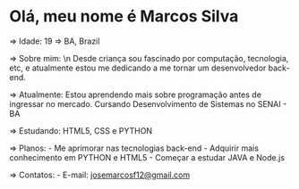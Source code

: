 # Olá, meu nome é Marcos Silva
=> Idade: 19
=> BA, Brazil

=> Sobre mim: \n
    Desde criança sou fascinado por computação, tecnologia, etc, e atualmente estou me dedicando a me tornar um desenvolvedor back-end.
   
=> Atualmente:
    Estou aprendendo mais sobre programação antes de ingressar no mercado. Cursando Desenvolvimento de Sistemas no SENAI - BA 

=> Estudando:
    HTML5, CSS e PYTHON
    
=> Planos:
    - Me aprimorar nas tecnologias back-end
    - Adquirir mais conhecimento em PYTHON e HTML5
    - Começar a estudar JAVA e Node.js
    
=> Contatos:
    - E-mail: josemarcosf12@gmail.com
